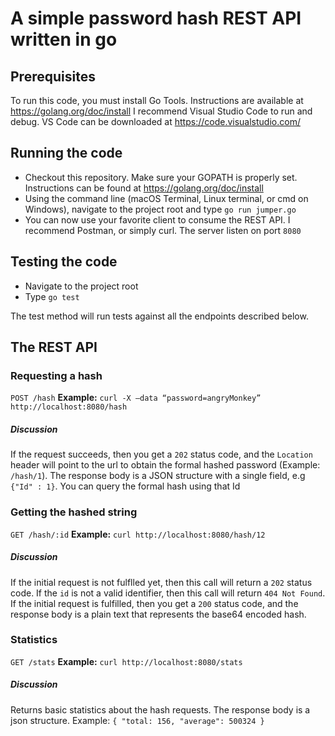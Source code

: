 # A simple password hash REST API written in go

## Prerequisites
To run this code, you must install Go Tools.
Instructions​ are available at https://golang.org/doc/install
I recommend Visual Studio Code to run and debug. VS Code can be downloaded at https://code.visualstudio.com/


## Running the code
- Checkout this repository. Make sure your GOPATH is properly set. Instructions can be found at https://golang.org/doc/install
- Using the command line (macOS Terminal, Linux terminal, or cmd on Windows), navigate to the project root and type `go run jumper.go`
- You can now use your favorite client to consume the REST API. I recommend Postman, or simply curl. The server listen on port `8080`

## Testing the code
- Navigate to the project root
- Type `go test`

The test method will run tests against all the endpoints described below.


## The REST API
### Requesting a hash
`POST /hash`
**Example:** `curl -X —data “password=angryMonkey” http://localhost:8080/hash`
#####  Discussion
If the request succeeds, then you get a `202` status code, and the `Location` header will point to the url to obtain the formal hashed password (Example: `/hash/1`).
The response body is a JSON structure with a single field, e.g `{"Id" : 1}`.
You can query the formal hash using that Id

### Getting the hashed string
`GET /hash/:id`
**Example:** `curl http://localhost:8080/hash/12` 
#####  Discussion
If the initial request is not fulflled yet, then this call will return a `202` status code.
If the `id` is not a valid identifier, then this call will return `404 Not Found`.
If the initial request is fulfilled, then you get a `200` status code, and the response body is a plain text that represents the base64 encoded hash.

### Statistics
`GET /stats`
**Example:** `curl http://localhost:8080/stats` 

#####  Discussion
Returns basic statistics about the hash requests.
The response body is a json structure. Example: `{ "total: 156, "average": 500324 }`